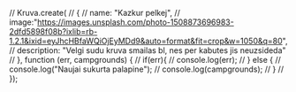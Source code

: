 // Kruva.create(
// 	{
// 		name: "Kazkur pelkej", 
// 		image:"https://images.unsplash.com/photo-1508873696983-2dfd5898f08b?ixlib=rb-1.2.1&ixid=eyJhcHBfaWQiOjEyMDd9&auto=format&fit=crop&w=1050&q=80",
// 		description: "Velgi sudu kruva smailas bl, nes per kabutes jis neuzsideda"
// 	}, function (err, campgrounds) {
// 		if(err){
// 			console.log(err);
// 		} else {
// 			console.log("Naujai sukurta palapine");
// 			console.log(campgrounds);
// 		}
// 	});